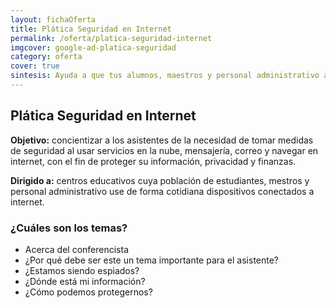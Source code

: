 ```yaml
---
layout: fichaOferta
title: Plática Seguridad en Internet
permalink: /oferta/platica-seguridad-internet
imgcover: google-ad-platica-seguridad
category: oferta
cover: true
sintesis: Ayuda a que tus alumnos, maestros y personal administrativo aprenda a cuidar su vida en línea.
---
```

## Plática Seguridad en Internet

**Objetivo:** concientizar a los asistentes de la necesidad de tomar medidas de seguridad al usar servicios en la nube, mensajería, correo y navegar en internet, con el fin de proteger su información, privacidad y finanzas.

**Dirigido a:** centros educativos cuya población de estudiantes, mestros y personal administrativo use de forma cotidiana dispositivos conectados a internet.

### ¿Cuáles son los temas?

- Acerca del conferencista
- ¿Por qué debe ser este un tema importante para el asistente?
- ¿Estamos siendo espiados?
- ¿Dónde está mi información?
- ¿Cómo podemos protegernos?